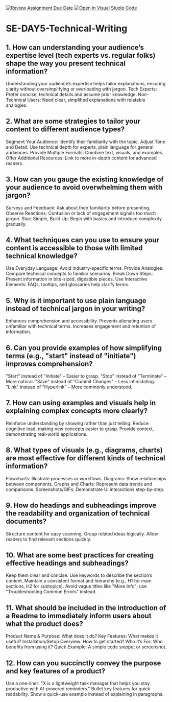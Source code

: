 [![Review Assignment Due Date](https://classroom.github.com/assets/deadline-readme-button-22041afd0340ce965d47ae6ef1cefeee28c7c493a6346c4f15d667ab976d596c.svg)](https://classroom.github.com/a/zsAR-pyY)
[![Open in Visual Studio Code](https://classroom.github.com/assets/open-in-vscode-2e0aaae1b6195c2367325f4f02e2d04e9abb55f0b24a779b69b11b9e10269abc.svg)](https://classroom.github.com/online_ide?assignment_repo_id=18731833&assignment_repo_type=AssignmentRepo)
# SE-DAY5-Technical-Writing
## 1. How can understanding your audience’s expertise level (tech experts vs. regular folks) shape the way you present technical information?
Understanding your audience’s expertise helps tailor explanations, ensuring clarity without oversimplifying or overloading with jargon.
Tech Experts: Prefer concise, technical details and assume prior knowledge.
Non-Technical Users: Need clear, simplified explanations with relatable analogies.

## 2. What are some strategies to tailor your content to different audience types?
Segment Your Audience: Identify their familiarity with the topic.
Adjust Tone and Detail: Use technical depth for experts, plain language for general audiences.
Provide Multiple Formats: Combine text, visuals, and examples.
Offer Additional Resources: Link to more in-depth content for advanced readers.

## 3. How can you gauge the existing knowledge of your audience to avoid overwhelming them with jargon?
Surveys and Feedback: Ask about their familiarity before presenting.
Observe Reactions: Confusion or lack of engagement signals too much jargon.
Start Simple, Build Up: Begin with basics and introduce complexity gradually.

## 4. What techniques can you use to ensure your content is accessible to those with limited technical knowledge?
Use Everyday Language: Avoid industry-specific terms.
Provide Analogies: Compare technical concepts to familiar scenarios.
Break Down Steps: Present information in bite-sized, digestible pieces.
Use Interactive Elements: FAQs, tooltips, and glossaries help clarify terms.

## 5. Why is it important to use plain language instead of technical jargon in your writing?
Enhances comprehension and accessibility.
Prevents alienating users unfamiliar with technical terms.
Increases engagement and retention of information.

## 6. Can you provide examples of how simplifying terms (e.g., "start" instead of "initiate") improves comprehension?
"Start" instead of "Initiate" – Easier to grasp.
"Stop" instead of "Terminate" – More natural.
"Save" instead of "Commit Changes" – Less intimidating.
"Link" instead of "Hyperlink" – More commonly understood.

## 7. How can using examples and visuals help in explaining complex concepts more clearly?
Reinforce understanding by showing rather than just telling.
Reduce cognitive load, making new concepts easier to grasp.
Provide context, demonstrating real-world applications.

## 8. What types of visuals (e.g., diagrams, charts) are most effective for different kinds of technical information?
Flowcharts: Illustrate processes or workflows.
Diagrams: Show relationships between components.
Graphs and Charts: Represent data trends and comparisons.
Screenshots/GIFs: Demonstrate UI interactions step-by-step.

## 9. How do headings and subheadings improve the readability and organization of technical documents?
Structure content for easy scanning.
Group related ideas logically.
Allow readers to find relevant sections quickly.
## 10. What are some best practices for creating effective headings and subheadings?
Keep them clear and concise.
Use keywords to describe the section’s content.
Maintain a consistent format and hierarchy (e.g., H1 for main sections, H2 for subtopics).
Avoid vague titles like "More Info"; use "Troubleshooting Common Errors" instead.

## 11. What should be included in the introduction of a Readme to immediately inform users about what the product does?
Product Name & Purpose: What does it do?
Key Features: What makes it useful?
Installation/Setup Overview: How to get started?
Who It’s For: Who benefits from using it?
Quick Example: A simple code snippet or screenshot.

## 12. How can you succinctly convey the purpose and key features of a product?
Use a one-liner: "X is a lightweight task manager that helps you stay productive with AI-powered reminders."
Bullet key features for quick readability.
Show a quick-use example instead of explaining in paragraphs.
